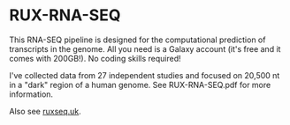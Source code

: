 # RUX-RNA-SEQ

This RNA-SEQ pipeline is designed for the computational prediction of transcripts in the genome. All you need is a Galaxy account (it's free and it comes with 200GB!). No coding skills required!

I've collected data from 27 independent studies and focused on 20,500 nt in a "dark" region of a human genome. See RUX-RNA-SEQ.pdf for more information. 

Also see [ruxseq.uk](https://ruxseq.uk/).
